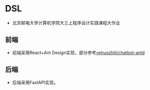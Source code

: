 # DSL

- 北京邮电大学计算机学院大三上程序设计实践课程大作业

## 前端

- 前端采用React+Ant Design实现，部分参考[yehuozhili/chatbot-antd](https://github.com/yehuozhili/chatbot-antd)

## 后端

- 后端采用FastAPI实现。
